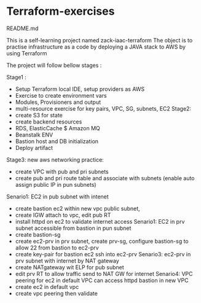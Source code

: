 # Terraform-exercises

README.md

This is a self-learning project named zack-iaac-terraform
The object is to practise infrastructure as a code by deploying a JAVA stack to AWS by using Terraform

The project will follow bellow stages :

Stage1 :
- Setup Terraform local IDE, setup providers as AWS
- Exercise to create environment vars
- Modules, Provisioners and output
- multi-resource exercise for key pairs, VPC, SG, subnets, EC2
Stage2:
- create S3 for state
- create backend resources
- RDS, ElasticCache $ Amazon MQ
- Beanstalk ENV
- Bastion host and DB initialization
- Deploy artifact

Stage3:
new aws networking practice: 

- create VPC with pub and pri subnets
- create pub and pri route table and associate with subnets (enable auto assign public IP in pun subnets)

Senario1: EC2 in pub subnet with intenet
- create bastion ec2 within new vpc public subnet, 
- create IGW attach to vpc, edit pub RT 
- install httpd on ec2 to validate internet access 
Senario1: EC2 in prv subnet accessible from bastion in pun subnet
- create bastion-sg 
- create ec2-prv in prv subnet, create prv-sg, configure bastion-sg to allow 22 from bastion to ec2-prv
- create key-pair for bastion ec2 ssh into ec2-prv
Senario3: ec2-prv in prv subnet with internet by NAT gateway
- create NATgateway wit ELP for pub subnet
- edit prv RT to allow traffic send to NAT GW for internet
Senario4: VPC peering for ec2 in default VPC can access httpd bastion in new VPC
- create ec2 in default vpc
- create vpc peering then validate


